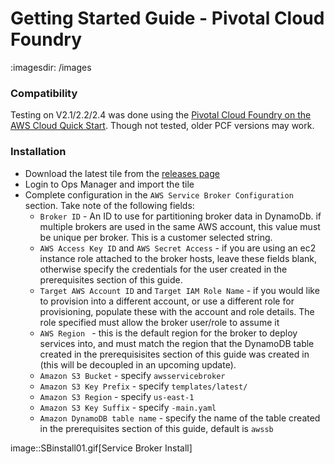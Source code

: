 # Getting Started Guide - Pivotal Cloud Foundry

:imagesdir: /images

### Compatibility

Testing on V2.1/2.2/2.4 was done using the [Pivotal Cloud Foundry on the AWS Cloud Quick Start](https://aws.amazon.com/quickstart/architecture/pivotal-cloud-foundry/). 
Though not tested, older PCF versions may work.

### Installation

* Download the latest tile from the [releases page](https://github.com/awslabs/aws-servicebroker/releases)
* Login to Ops Manager and import the tile
* Complete configuration in the `AWS Service Broker Configuration` section. Take note of the following fields:
  * `Broker ID` - An ID to use for partitioning broker data in DynamoDb. if multiple brokers are used in the same AWS account, this value must be unique per broker. This is a customer selected string. 
  * `AWS Access Key ID` and `AWS Secret Access` - if you are using an ec2 instance role attached to the broker hosts, 
  leave these fields blank, otherwise specify the credentials for the user created in the prerequisites section of this guide.
  * `Target AWS Account ID` and `Target IAM Role Name` - if you would like to provision into a different account, or use a 
  different role for provisioning, populate these with the account and role details. The role specified must allow the 
  broker user/role to assume it
  * `AWS Region ` - this is the default region for the broker to deploy services into, and must match the region that the 
  DynamoDB table created in the prerequisisites section of this guide was created in (this will be decoupled in an upcoming update).
  * `Amazon S3 Bucket` - specify `awsservicebroker`
  * `Amazon S3 Key Prefix` - specify `templates/latest/`
  * `Amazon S3 Region` - specify `us-east-1`
  * `Amazon S3 Key Suffix` - specify `-main.yaml`
  * `Amazon DynamoDB table name` - specify the name of the table created in the prerequisites section of this guide, default is `awssb`

image::SBinstall01.gif[Service Broker Install]

